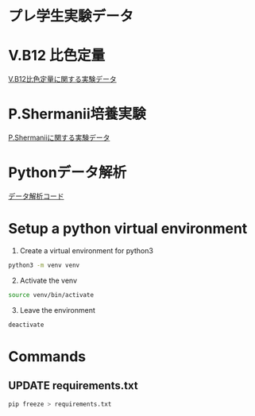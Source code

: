 # プレ学生実験データ

# V.B12 比色定量

[V.B12比色定量に関する実験データ](VB12.md)

# P.Shermanii培養実験

[P.Shermaniiに関する実験データ](P_S_01.md)


# Pythonデータ解析

[データ解析コード](main.py)

# Setup a python virtual environment 

1. Create a virtual environment for python3

```Bash
python3 -m venv venv
```
2. Activate the venv

```Bash
source venv/bin/activate
```
3. Leave the environment 

```Bash
deactivate
```

# Commands

## UPDATE requirements.txt

```Bash
pip freeze > requirements.txt
```
